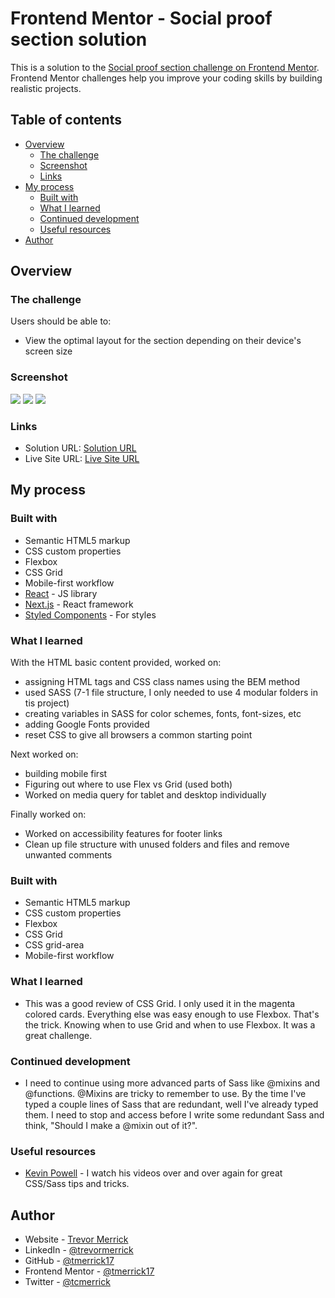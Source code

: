 # Frontend Mentor - Social proof section solution

This is a solution to the [Social proof section challenge on Frontend Mentor](https://www.frontendmentor.io/challenges/social-proof-section-6e0qTv_bA). Frontend Mentor challenges help you improve your coding skills by building realistic projects. 

## Table of contents

- [Overview](#overview)
  - [The challenge](#the-challenge)
  - [Screenshot](#screenshot)
  - [Links](#links)
- [My process](#my-process)
  - [Built with](#built-with)
  - [What I learned](#what-i-learned)
  - [Continued development](#continued-development)
  - [Useful resources](#useful-resources)
- [Author](#author)

## Overview

### The challenge

Users should be able to:

- View the optimal layout for the section depending on their device's screen size

### Screenshot

![](/design/screenshot-mobile-top.png)
![](/design/screenshot-mobile-bottom.png)
![](/design/screenshot-desktop.png)

### Links

- Solution URL: [Solution URL](https://your-solution-url.com)
- Live Site URL: [Live Site URL](https://tmerrick17.github.io/social-proof-section/)

## My process

### Built with

- Semantic HTML5 markup
- CSS custom properties
- Flexbox
- CSS Grid
- Mobile-first workflow
- [React](https://reactjs.org/) - JS library
- [Next.js](https://nextjs.org/) - React framework
- [Styled Components](https://styled-components.com/) - For styles

### What I learned

With the HTML basic content provided, worked on:
  - assigning HTML tags and CSS class names using the BEM method
  - used SASS (7-1 file structure, I only needed to use 4 modular folders in tis project)
  - creating variables in SASS for color schemes, fonts, font-sizes, etc
  - adding Google Fonts provided
  - reset CSS to give all browsers a common starting point

Next worked on:
  - building mobile first
  - Figuring out where to use Flex vs Grid (used both)
  - Worked on media query for tablet and desktop individually

Finally worked on:
  - Worked on accessibility features for footer links
  - Clean up file structure with unused folders and files and remove unwanted comments

### Built with

- Semantic HTML5 markup
- CSS custom properties
- Flexbox
- CSS Grid
- CSS grid-area
- Mobile-first workflow

### What I learned

- This was a good review of CSS Grid.  I only used it in the magenta colored cards.  Everything else was easy enough to use Flexbox.  That's the trick.  Knowing when to use Grid and when to use Flexbox.  It was a great challenge.

### Continued development

- I need to continue using more advanced parts of Sass like @mixins and @functions.  @Mixins are tricky to remember to use.  By the time I've typed a couple lines of Sass that are redundant, well I've already typed them.  I need to stop and access before I write some redundant Sass and think, "Should I make a @mixin out of it?".

### Useful resources

- [Kevin Powell](https://www.youtube.com/channel/UCJZv4d5rbIKd4QHMPkcABCw) - I watch his videos over and over again for great CSS/Sass tips and tricks.

## Author

- Website - [Trevor Merrick](https://trevormerrick.com)
- LinkedIn - [@trevormerrick](https://www.linkedin.com/in/trevormerrick/)
- GitHub - [@tmerrick17](https://github.com/tmerrick17/)
- Frontend Mentor - [@tmerrick17](https://www.frontendmentor.io/profile/tmerrick17)
- Twitter - [@tcmerrick](https://www.twitter.com/tcmerrick)



